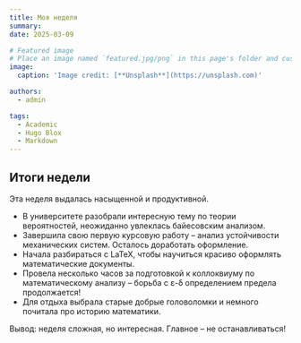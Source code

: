 ```yaml
---
title: Моя неделя
summary: 
date: 2025-03-09

# Featured image
# Place an image named `featured.jpg/png` in this page's folder and customize its options here.
image:
  caption: 'Image credit: [**Unsplash**](https://unsplash.com)'

authors:
  - admin

tags:
  - Academic
  - Hugo Blox
  - Markdown
---
```


## Итоги недели

Эта неделя выдалась насыщенной и продуктивной.  

- В университете разобрали интересную тему по теории вероятностей, неожиданно увлеклась байесовским анализом.
- Завершила свою первую курсовую работу – анализ устойчивости механических систем. Осталось доработать оформление.
- Начала разбираться с LaTeX, чтобы научиться красиво оформлять математические документы.
- Провела несколько часов за подготовкой к коллоквиуму по математическому анализу – борьба с ε-δ определением предела продолжается!
- Для отдыха выбрала старые добрые головоломки и немного почитала про историю математики.  

Вывод: неделя сложная, но интересная. Главное – не останавливаться!